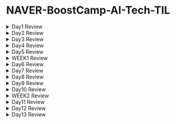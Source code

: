 # NAVER-BoostCamp-AI-Tech-TIL

<details>

<summary>Day1 Review</summary>


<span style="font-size:150%">**완료한 사항**</span>  


    🙂Github에 NAVER-BOOSTCAMP-AI-TECH 관련 TIL DAY 1 업로드  

    🙂python 기초 문법 30% 학습  

    🙂(피어세션) 데이터 전처리 100문제 중 chapter1 완료  

        
#      
  
  
<span style="font-size:150%">**완료하지 못한 사항**</span>  

    🙃python 기초 문법 끝내기    

#  

<span style="font-size:150%">**새롭게 알게된 내용**</span>  

**1.**
기존에 할당된 변수 a에 대해서 아래와 같은 작업을 실행하는 경우
```python
a = [1,2,3]
b = a
```
b와 a는 같은 주소값을 가리키게 되어 a의 값을 수정 시 b의 값도 변하는 효과가 있다.


따라서 b에 단순히 a의 값을 copy 하고 싶으면
```python
b = a[:]
```
위에 해당하는 작업을 수행해야 한다.

***

**2.**
2차원 배열에서는 

     b=a[:]
와 같은 작업이 불가능하다.


따라서 
   
    import copy
        
내부의 deepcopy라는 함수를 이용하여 

    b = copy.deepcopy(a)

와 같은 작업을 수행해야 한다.
***    

#  

<span style="font-size:150%">**내일 목표**</span>  

    💪Numpy학습 진행  


#  

<span style="font-size:150%">🚩**DAY 1 소감**</span>

- 피어세션에서 팀원들과 같이 데이터 전처리 공부를 하기로 결정했다! 공부하기 좋은 내용을 팀원 한 분이 제시해주셔서 도움이 많이 될 것 같다.
- python 이나 컴퓨터의 기초가 되는 내용들을 학습했는데, 잘 안 다고 생각한 내용들이 생각보다 모르는 부분이 많아서 더욱 꼼꼼하게 공부해야겠다는 생각이 들었다. 
</details>

<details>

<summary>Day2 Review</summary>


<span style="font-size:150%">**완료한 사항**</span>  


    🙂python module & project와 관련된 내용까지 학습 완료  

        
#      
  
  
<span style="font-size:150%">**완료하지 못한 사항**</span>  


    🙃데이터 전처리 chapter 2


#  

<span style="font-size:150%">**새롭게 알게된 내용**</span>  

## 1. 모듈과 패키지를 만들었을 때 내부 함수가 잘 구현되었는지 확인하기
함수 패키지를 example.py 파일로 작성한 뒤 해당 파일에
```python
if __name__ == '__main__':
    print(...result...)
    print(...result...)
    print(...result...)
```
과 같이 작성하게 된다면, 파이썬 파일을 아래와 같이 터미널에서 실행했을 때

```python
import example
```
>> 아무것도 출력되지 않음

아무것도 출력되지 않는다.

하지만, 아래와 같이
```python
def d1():
    ...

def d2():
    ...
...
#if __name__ == '__main__':
print(...result...)
print(...result...)
print(...result...)
```
코드를 작성하고 
```python
import example
```
example.py를 import 하게 된다면
>> ...result...  
>> ...result...  
>> ...result...

와 같이 실행된다.

**만약 if __ name __ == '__ main __': 내부에 출력 예시값을 확인하고 싶다면, 터미널에서 아래와 같이 입력하시라**
```python
python example.py
```
>> ...result...  
>> ...result...  
>> ...result...

다음과 같이 if __ name __ == '__ main __': 안의 예시 코드들이 실행된다.

## 2. Call by object reference
파이썬의 함수에 인자를 넘길 때 ***객체의 주소***가 함수로 전달되는 방식으로 실행된다.

### (1) 객체의 주소가 함수로 전달되지 않는 경우 
```python
def swap(a,b):
    tmp = a
    a = b
    b = a
```
라는 함수를 아래와 같이 실행하게 된다면
```python
arr = [1,2,3,4,5]
swap(arr[0],arr[1])
print(arr)
```
>>[1 ,2 ,3 ,4 ,5]  

와 같이 출력됨을 알 수 있다.

### (2) 객체의 주소가 함수로 전달되는 경우
#### (2) - 1
```python
def swap_offset(location_1,location_2):
    tmp = arr[location_1]
    arr[location_2] = arr[location_1]
    arr[location_1] = tmp
```
라는 함수를 아래와 같이 실행하게 된다면
```python
arr = [1,2,3,4,5]
swap_offset(0,1)
print(arr)
```
>> [2 ,1 ,3 ,4 ,5]  

와 같이 arr의 주소값이 함수에 전달되어 arr의 값이 변화됨을 알 수 있다.

#### (2) - 2
```python
def swap_standard(list_name,location_1,location_2):
    tmp = list_name[location_1]
    list_name[location_2] = list_name[location_1]
    list_name[location_1] = tmp
```
라는 함수를 아래와 같이 실행하게 된다면
```python
arr = [1,2,3,4,5]
swap_standard(arr,0,1)
print(arr)
```
>> [2 ,1 ,3 ,4 ,5]

와 같이 arr의 주소값이 함수에 전달되어 arr의 값이 변화됨을 알 수 있다.

<U> 따라서 코드를 작성할 때 
1. 함수 내부에서는 외부와 같은 객체명을 사용해서는 안되며
2. 함수에 객체를 전달 받았을 때는 함수에서 해당 객체를 복사하여 사용한다.
</U>

&nbsp;

## 3. function type hint
아래와 같이 함수를 정의할 때
```python
def example(num1:str, num2:int) -> str:
    """_summary_

    Args:
        num1 (str): _description_
        num2 (int): _description_

    Returns:
        str: _description_
    """    
    ...

```
와 같이 def 함수명(파라미터 : 자료형) -> return type(return 값이 없을 때는 None으로 입력)의 형태로 함수에 입력하는 파라미터를 미리 지정해주는 것을 ***function type hint*** 라고 한다.

function type hint의 장점은  
1. 사용자에게 함수의 인터페이스를 명확히 알려줄 수 있다.  
2. 함수를 문서화 할 때 파라미터에 대한 정보를 명확히 알 수 있다.
3. 시스템의 안정성을 확보할 수 있다.
***

<span style="font-size:150%">**내일 목표**</span>  

    💪오늘 완료하지 못한 학습 정리  


#  

<span style="font-size:150%">🚩**DAY 2 소감**</span>

- 코어타임 내에 학습리뷰도 완료할 수 있도록 노력하자
- 피어세션 때 내가 겪은 에러에 대해서도 공유할 수 있도록 내용에 대해서 정리하자


</details>

<details>

<summary>Day3 Review</summary>
<span style="font-size:150%">**완료한 사항**</span>  


    🙂pythonic_code 학습 내용정리 완료

    🙂Matrix와 관련된 내용까지 학습 완료   

        
#      
  
  
<span style="font-size:150%">**완료하지 못한 사항**</span>  

    🙃python_datastructure ~ matrix까지 학습정리
    

#  


<span style="font-size:150%">**자세히 짚고 넘어갈 학습 내용**</span> 
# split & join

## split
### 개요
- string type의 데이터에 대해 특정값을 기준으로 구분지어 리스트에 저장할 때 사용
### 구현  
- <code class="language-plaintext highlighter-rouge">.split()</code>을 이용
- **unpacking도 가능** 
### 예시
```python
#공백 기준으로 나누기
ex_1 = "a b c d e f g h"
ex_1.split()  #['a','b','c','d','e','f','g','h']

#"k"를 기준으로 나누기
ex_2 = "akbkckdkekfkgkh"
ex_2.split('k')  #['a','b','c,'d','e','f','g','h']

#unpacking
ex_3 = "i like an apple"
a,b,c,d = ex_3.split() # a = 'i', b = 'like', c = 'an', d = 'apple' 
```

## join
### 개요  
- string type으로 구성된 리스트를 특정값을 중간에 합하여 하나의 문자열로 재구성 할 때 사용
### 구현 
-  <code class="language-plaintext highlighter-rouge">'특정값'.split(리스트명)</code>을 이용
### 예시
```python
# 단순 연결
ex_1 = ['i', 'like', 'an', 'apple']
result = ''.join(ex_1) #result = ilikeanapple

# k를 리스트 요소 사이에 추가하여 연결
ex_1 = ['i', 'like', 'an', 'apple']
result = 'k'.join(ex_1) #result = iklikekankapple

# 공백으로 연결
ex_1 = ['i', 'like', 'an', 'apple']
result = ' '.join(ex_1) #result = i like an apple
```
# list handling
### 개요  
- 리스트에 대한 다양한 handling 기법들을 다룬다.
- 세상에는 다양한 사람들이 작성한 코드가 존재하기에, 다양한 사용법에 대해 알 필요가 있다. 
### 예시
```python
# 1-1. for문 1개
# 어떤 교수님이 모기업 재직 중 해당 코드 작성법을 몰라 상사에게 깨졌다는 이야기가 있다.
a = [i for i in range(10)] # a = [0,1,2,3,4,5,6,7,8,9]


# 1-2. for문 1개 + 조건문
a = [i for i in range(10) if i>5] # a = [6,7,8,9]


# 2-1. for문 2개
a = "dog"
b = "cat"
result = [i+j for i in a for j in b] # ['dc', 'da', 'dt', 'oc', 'oa', 'ot', 'gc', 'ga', 'gt']


# 2-2. for문 2개 + 조건문
a = "dog"
b = "cat"
result = [i+j for i in a for j in b if a!='dog'] # result = [] , a가 'dog'가 아닌 경우에만 실행


# 2-3. 리스트 [] 안에 조건문이 if 면 for문 뒤에 작성해도 되지만, if else 구문으로 구성하려면 {(1)for문 앞에 작성 (2) 리스트에 입력할 변수를 조건문 앞뒤로 입력 }해야하는 것에 주의
a = "dog"
b = "cat"
result = [i+j if a!='dog' else i+j for i in a for j in b] # ['dc', 'da', 'dt', 'oc', 'oa', 'ot', 'gc', 'ga', 'gt']


# 3. 2 dimenstional array일 경우도 가능
a = "dog"
b = "cat"
#j에 대한 for문이 바깥에 존재하므로 바깥 for문으로 이해
# a 변수에 저장된 내용은 0번째 요소만 계속 반영되는 특징
result = [[i+j for i in a]for j in b] #[['dc', 'oc', 'gc'], ['da', 'oa', 'ga'], ['dt', 'ot', 'gt']]
```

# enumerate & zip
## enumerate
### 개요  
- 리스트 요소에 대해 차례대로 인덱스를 부여해주는 함수
- 문자열도 <code class="language-plaintext highlighter-rouge">.split()</code>을 이용하여 리스트로 변형해서 사용할 수 있다.
### 구현  
- <code class="language-plaintext highlighter-rouge">enumerate(리스트명)</code>
### 예시
```python
# 리스트일 경우
ex = ['a','b','c','d']
for i,j in enumerate(ex):
    print(i,j) # 0 'a';1 'b';3 'c';4 'd'

# 문자열일 경우
ex = "a b c d"
ex_dic = {i:j for i,j in enumerate(ex.split())} # {0: 'a', 1: 'b', 2: 'c', 3: 'd'}
```

## zip
### 개요  
- 리스트나 튜플 같은 시퀀스 데이터의 같은 오프셋에 있는 데이터를 함께 추출
### 구현  
- <code class="language-plaintext highlighter-rouge">zip(list1 , list2, ...)</code>
### 예시
```python
#ex1
a = ['d','o','g']
b = ['c','a','t']

for i in zip(a,b):
    print(i) # ('d', 'c');('o', 'a');('g', 't'), 튜플 형태로 묶어서 i에 저장

#ex2
a = ['d','o','g']
b = ['c','a','t']
result = [i+j for i,j in zip(a,b)] #['dc', 'oa', 'gt']
```


# lambda & map
## lambda
### 개요  
- 간단한 수식을 함수로 나타낼 용도로 사용
### 구현  
 - <code class="language-plaintext highlighter-rouge">lambda 입력인자1,입력인자2, ... : 계산식</code>

### 예시
```python
#ex1
function = lambda a,b : a*b
print(function(3,4)) #12

#ex2
print((lambda a,b : a*b)(3,4)) #12
```
## map
### 개요  
- 다중의 시퀀스 데이터에 대해 함수를 일괄적으로 적용할 수 있다
### 구현  
 - <code class="language-plaintext highlighter-rouge">map(함수명,시퀀스 데이터1, 시퀀스 데이터2, ...)</code>

### 예시
```python
function = lambda a : a**2
print(list(map(function,[1,2,3,4]))) #[1, 4, 9, 16]
```
# iterator & generator
## iterator
### 개요  
- 시퀀스 데이터에서 자료를 순서대로 탐색할 때 쓰인다.
### 예시
```python
#1. 일반적으로 사용되는 경우
ex = ['cat','dog','pig']
for animal in ex:
    print(animal) # 'cat';'dog';'pig'

#2. 1번에서 구동될 때 파이썬 내부
#iter()함수를 이용하여 iterator를 할당하고 포인터처럼 next()함수를 이용하여 다음 요소의 주소값으로 iterator 이동
ex = ['cat','dog','pig']
iter_obj = iter(ex)
print(next(iter_obj))
print(next(iter_obj))
print(next(iter_obj))
```

## generator
### 개요  
- 메모리에 효율적인 코딩을 할 수 있다.
- 따라서 대용량 데이터 처리에 많이 쓰인다.
- 파일 데이터를 처리할 때도 많이 쓰인다.
### 예시
```python
from sys import getsizeof
#iterator
ex_iter = [i for i in range(1000)]
#generator
ex_gener = (i for i in range(1000))
ex_gener = list(ex_gener)

print(getsizeof(ex_iter)) #9016
print(getsizeof(ex_gener)) #8536
# generator가 iterator에 비해 메모리 할당량이 적다.
```

# asterisk
### 개요  
- 함수 파라미터의 개수가 정해지지 않았을 경우 사용
- asterisk는 *을 의미(사전적 의미로 정말 별표를 의미한다.)
- 곱셈이나 제곱, 가변인자에 사용한다.
- **현재 다룰 내용은 가변인자의 경우이다**

### 예시
```python
# 가변인자
def ex(*arg):
    return sum(arg)
print(ex(1,2,3,4,5)) #15
print(ex(1,2,3,4,5,6,7,8,9,10)) #55

# 키워드 가변인자
# 정해지지 않은 개수의 키워드 인자를 받을 수 있다. 
def ex(**arg):
    return arg
print(ex(a = 1,b =2, c =3)) #{'a': 1, 'b': 2, 'c': 3}
```


### unpacking container
- tuple이나 dictionary 앞에 asterisk를 붙여서 함수로 넘겨주게 되면 unpacking이 일어난다.
```python
# 가변인자
lst = ([1,2],[3,4],[5])
print(*lst) # [1,2] [3,4] [5]

# 키워드 가변인자
# 주의사항 : dic의 키 값과 함수의 파라미터 변수명이 같아야 적용되는 것 같다.
def ex(a,b,c):
    print(a,b,c)
dic = {'a': 1, 'b': 2, 'c': 3}
ex(dic) # 1 2 3

```
#
<span style="font-size:150%">**내일 목표**</span>  

    💪오늘 완료하지 못한 학습 정리  

    💪과제와 퀴즈 완료하기

#  

<span style="font-size:150%">🚩**DAY 3 소감**</span>

- 피어세션에서 다양한 사람들을 만나볼 수 있어서 재미있는 시간이었다.
- 다른 분들에 비해 진도가 느린 것 같아 빠름과 꼼꼼함이 공존할 수 있는 학습 방법을 찾아야 할 것 같다.

</details>


<details>

<summary>Day4 Review</summary>

<span style="font-size:150%">**완료한 사항**</span>  


    🙂베이즈 통계학까지 학습 완료  

        
#      
  
  
<span style="font-size:150%">**완료하지 못한 사항**</span>  

    🙃AI Math 관련 수강한 강의 퀴즈 & 과제



#  
<span style="font-size:150%">**자세히 짚고 넘어갈 학습 내용**</span>   

### 경사하강법
- 스칼라의 경우 경사하강 학습 종료 조건으로 gradient의 값에 **절댓값**을 취해준 후 비교한다.  
<U>하지만 벡터일 경우 **norm**을 취해준 후 비교한다</U>

- 위의 이유는 절댓값의 개념에 대해 생각해보면 이해가 가능한데, 절댓값은 스칼라 값의 원점으로부터의 거리 , norm1은 벡터에 대한 원점으로부터의 거리이기 때문에 스칼라와 벡터간의 gradient의 종료조건에 대한 설정의 차이가 존재한다.

### 확률적 경사하강법
- convex(볼록)한 모형일 때는 GD이용
- Non-convex(볼록하지 않은) 모형일 때는 SGD 이용
- <U>SGD를 이용할 때는 미니배치 사이즈에 대한 고려도 필수적이다.</U>

### softmax vs one-hot
- softmax는 주로 학습에 이용되는 함수  
- one-hot은 주로 추론에 이용되는 함수
    - 주어진 값중에 가장 큰 성분만 찾아서 확인하기 때문에 추론 시 효율성을 높인다.

### 확률론
- 데이터의 원래 분포 D에 대해서 사전에 알 수는 없다.
- 따라서 D가 원래 이산형이었다 하더라도 연속형으로 모델링 할 수 있는 것이다.
- 모델링의 시작은 주어진 데이터를 보고 **추론**하는 것이다.

### 몬테카를로 샘플링
- 주어진 데이터에 대한 기댓값을 알고 있을 때 이산인지 연속인지 모른다? -> 몬테카를로 샘플링 쓰세요~




#
<span style="font-size:150%">**내일 목표**</span>  

    💪오늘 완료하지 못한 학습 정리  

    💪퀴즈 완료하기

#  

<span style="font-size:150%">🚩**DAY 4 소감**</span>

- 피어세션에서 벡터와 GD에 대해 학습한 부분을 공유해주신 캠퍼분이 계신데 상당히 자세히 다뤄주셔서 스스로 학습한 내용이 다시 정리되는 느낌을 받았다. 
- 수식이 전부 이해는 가지 않았지만, 왜 이런 모델을 사용하고 특정 상황에서 어떤 방법론들이 있는지에 대해 학습할 수 있는 시간이었다.



</details>

<details>

<summary>Day5 Review</summary>
<span style="font-size:150%">**완료한 사항**</span>  


    🙂  

        
#      
  
  
<span style="font-size:150%">**완료하지 못한 사항**</span>  

    🙃



#  
<span style="font-size:150%">**자세히 짚고 넘어갈 학습 내용**</span>   




#
<span style="font-size:150%">**주말 목표**</span>  

    💪WEEK1 심화과제 풀어보기 

#  

<span style="font-size:150%">🚩**DAY 5 소감**</span>


</details>

<details>

<summary>WEEK1 Review</summary>


<span style="font-size:150%">**피어세션 정리**</span>    
- 첫 주차였던 만큼 팀원분들에 대해 많이 알진 못했지만, 다들 열정이 가득하신 분들이라 학습에 대한 동기부여를 많이 받을 수 있었다.  
- 학습한 내용을 서로 공유하며 내가 정확하게 짚고 넘어가야 할 부분을 알 수 있었다. 혼자 공부하며 모르는 부분과 새로 알게된 부분을 적극적으로 공유하려고 노력해야겠다는 느낌을 받았다.

<span style="font-size:150%">**학습회고**</span>  
- python 기초부분에서 생각보다 부족한 부분이 많다고 느꼈다. 때문에 이 부분을 자세히 공부한다고 학습 진도가 밀렸던 1주차였는데, 2주차에는 전반적인 내용을 숙지 후 모르는 내용을 심도 있게 공부하는 방향으로 학습 계획을 세우는 것이 필요할 것 같다.
- AI에서 전반적으로 수학적인 개념이 어떻게 쓰이는지 정도만 알고 넘어갔다. 경사하강법과 베이즈 통계학까지는 자세한 수식을 이해완료 했지만, CNN과 RNN은 개인적으로 추가학습이 필요함을 느꼈다.
- LSTM과 GRU에 대한 선행학습으로 CNN과 RNN에 대한 추가학습이 필요할 것 같다.
</details>





<details>

<summary>Day6 Review</summary>

<span style="font-size:150%">**완료한 사항**</span>  


    🙂  chapter 1 수강완료

        
#      
  
  
<span style="font-size:150%">**완료하지 못한 사항**</span>  

    🙃  기본 과제 1
    🙃  자세히 짚고 넘어갈 학습 내용 정리



#  
<span style="font-size:150%">**자세히 짚고 넘어갈 학습 내용**</span>   

### view vs reshape
    view
    - tensor가 메모리에 연속적으로 존재할 때 사용 가능
    - tensor의 메모리가 연속적으로 존재하지 않을 때는 copy하지 않고 실행이 불가능하다.
    - copy하지 않기 때문에 빠르다.

    reshape
    - tensor가 메모리에 연속적으로 존재하지 않아도 사용 가능
    - tensor의 메모리가 연속적으로 존재하지 않을 때는 tensor를 copy하여 차원을 변경하고 메모리에 저장한다.
    - copy할 경우 느리다.


### squeeze
 - 설정값이 없을 때는 차원이 1인 차원을 없앤다.
 - 제거할 차원을 설정해주면 해당차원을 제거한다. 

 ```python
 a = torch.rand(3,1,5)
 a = a.squeeze() # [3,1,5] -> [3,5]

 b = torch.rand(4,5,5,4)
 b = b.squeeze(dim = 2) # [4,5,5,6] -> [4,5,4]
 ```
### unsqueeze
 - squeeze와는 반대의 개녕으로 차원이 1인 차원을 만들어준다.
 - 추가할 차원의 위치를 반드시 설정해주어야 한다.

 ```python
a = torch.rand(3,1,5)
a = a.unsqueeze(dim = 1) # [3,1,5] -> [3,1,1,5]
 ```
### fill_
- 주어진 tensor를 지정한 값으로 채우는 메소드

```python
a = torch.rand(2,3).fill_(3)
a # [[3,3,3],[3,3,3]]
```

### mm vs matmul
    mm
    - 2D 행렬곱셈 연산에서 쓰인다.
    - 벡터연산은 지원하지 않는다.
    - broadcasting을 지원하지 않는다. -> debug 에서 유리함

    matmul
    - mm 보다 포괄적인 형태의 행렬 곱셈 연산에서 쓰인다.
    - broadcasting을 지원한다. -> debug에서 불리함
    
### __get_item__
 - 인스턴스를 리스트나 딕셔너리로 취급이 가능하게 만드는 함수
 - 따라서 for loop이나 in과 같은 연산도 가능하다
 - 해당 파일에서는 parse_config.py파일에 구현되어 있으며, 따라서 config 인스턴스에 딕셔너리와 같이 접근이 가능하다.

#
<span style="font-size:150%">**내일 목표**</span>  

    💪기본과제 1 마무리하기

#  

<span style="font-size:150%">🚩**DAY 6 소감**</span>  
- 과제가 생각보다 오래걸려서 당황스러웠음
- 학습정리를 매일 + 과제는 추가적인 사항으로 다뤄야겠다는 생각
- 생각보다 기초가 많이 부족함을 느꼈다.

</details>


<details>

<summary>Day7 Review</summary>
<span style="font-size:150%">**완료한 사항**</span>  


    🙂  chapter 2까지 완강

        
#      
  
  
<span style="font-size:150%">**완료하지 못한 사항**</span>  

    🙃 Day7 review
    🙃 기본과제1 hook & apply



#  
<span style="font-size:150%">**자세히 짚고 넘어갈 학습 내용**</span>   

### nn.module
 - 딥러닝을 구성하는 Layer의 base class

### nn.parameter
 - nn.module 내에서 attribute가 될때 require_grad = True로 지정
 - nn.parameter의 텐서 내용을 Tensor로 선언해도 값은 같게 나옴
 - Tensor로 선언했을 때와 차이는 module 인스턴스를 호출한뒤 parameters()로 iteration 했을 때 값이 보이지 않는것
 - Tensor로 선언 시 값이 보이지 않는 이유는 AutoGrad의 대상이 아니기 때문

### Backward
- Foward(y_hat)와 실제 값 간의 차이에 대한 미분 수행

#
#
### class Dataset 
 - Dataset은 각 함수에 따라 데이터를 어떻게 가져올 것인가를 지정해주는 class
 - 모든 데이터는 생성 시점에 처리하는 것이 아니라 학습에 필요한 시점에 transform이라는 함수를 통해 처리
 - 최근에는 HuggingFace 등 표준화된 라이브러리 사용


### class DataLoader
 - Data의 Batch를 생성(여러개의 데이터를 한번에 묶어서 전달)
 - GPU에 Feed하기 전 DataLoader를 통해 데이터를 변환하여 전달
 - 파라미터인 collate_fn의 경우 variable length(가변 길이) 데이터의 가변 인자 부분에 대한 padding을 적용하고 싶을 경우 사용된다.



#
<span style="font-size:150%">**내일 목표**</span>  

    💪chapter 3 강의 완료
    💪기본 과제 2 완료

#  

<span style="font-size:150%">🚩**DAY 7 소감**</span>
 - oop에 대한 부분이 확실히 부족한 것 같아서 oop 기초에 대한 부분을 실제 코딩을 통해서 더 탐구해볼 필요가 있어보인다.
 - 기본 과제 1을 진행하며 PyTorch 공식 문서들을 서칭해봤는데 익숙하지 않아서 애를 먹었다. 하지만 문서들을 읽어보면 쉽게 해결되는 문제가 몇 있었는데, 확실히 PyTorch 공식 문서를 잘 읽어보는 습관을 가져야겠다.

</details>

<details>

<summary>Day8 Review</summary>
<span style="font-size:150%">**완료한 사항**</span>  


    🙂 기본 과제 1
    🙂 chapter3 강의 수강 완료 

        
#      
  
  
<span style="font-size:150%">**완료하지 못한 사항**</span>  

    🙃 기본 과제 2



#  
<span style="font-size:150%">**자세히 짚고 넘어갈 학습 내용**</span>   

### Model Saving
#### model.save()으로 model saving이 가능하다.
- 학습 결과를 저장하기 위한 함수이다.
- 2가지 방법으로 저장이 가능하다.
    - 모델의 형태
    - 파라미터
- Early Stopping을 위해 학습 중간 과정의 결과를 저장한다.
- orderded dict 형태로 저장된다.
#### state_dict()
 - 모델 파라미터를 표시해주는 함수
 - 이 함수를 model.state_dict() 형식으로 모델에 적용한 후 torch.save()에 인자로 넣어주게 되면 파라미터 상태를 확인가능하다.
 - 'pt'라는 확장자를 사용하여 파일을 저장한다.

#### load_state_dict()
- 저장된 파라미터를 불러오고 싶을 때 이용하는 함수

### check point     
- 학습의 중간 결과를 저장하여 최선의 결과를 선택
- Early Stopping을 사용할 때 유용함
- epoch, loss, metric을 함께 저장

### pretrained model
- 다른 데이터셋으로 만든 모델을 현재 데이터에 적용
- pretrained model 활용 시 모델의 일부를 frozen 시킴
    - frozen이란, 특정 Layer에 해당하는 기본 파라미터 값들을 유지한 채로 뒷부분만 파라미터를 업데이트 해주는 기법

### Monitoring tools
- WandB(Weight and Bias)
- PyTorch TensorBoard


#
<span style="font-size:150%">**내일 목표**</span>  

    💪 chapter 4 완강하기

#  

<span style="font-size:150%">🚩**DAY 8 소감**</span>
- 강의 내용 정리를 조금 더 세밀하게 해야할 필요성이 있음
- 추후에 해당 부분 다시 강의를 들으며 부족한 부분을 보강할 필요가 있다.
</details>

<details>

<summary>Day9 Review</summary>
<span style="font-size:150%">**완료한 사항**</span>  


    🙂 chapter4 강의 수강 완료 

        
#      
  
  
<span style="font-size:150%">**완료하지 못한 사항**</span>  

    🙃 기본 과제 2
    🙃 Day 8, Day 9 내용정리


#  
<span style="font-size:150%">**자세히 짚고 넘어갈 학습 내용**</span>   

### Model Parallel
- 모델을 병렬처리하여 나누는 것

### Data Parallel
- 데이터를 나눠서 GPU에 할당 후 결과의 평균을 구함
- Minibatch와 유사하며 간단히 얘기하면 minibatch를 한번에 여러 GPU에서 수행한다고 할 수 있다.
    - 문제점
        - 하나의 GPU에 연산이 몰려서 처리되는 경우가 있다.
        - 이러한 현상 때문에 Batch 사이즈가 감소하고 GIL(Grobal Interpreter Lock)의 문제로 이어진다.

### Distributed Data Parallel
- 각 CPU마다 process를 생성 후 개별 GPU에 할당
- CPU를 각 GPU마다 할당해줘서 코디네이트 할 GPU가 필요없어짐 -> GPU 병목현상이 덜 발생

### Hyperparameter Tuning
- grid와 random 방법이 있으며 최근에는 베이지안 기법인 BOHB가 주로 쓰임
- Ray와 같은 ML/DL의 병렬 처리를 위해 개발된 모듈이 있고 멀티노드 멀티프로세싱을 지원한다.


#
<span style="font-size:150%">**내일 목표**</span>  

    💪 Day 8, Day 9 내용정리
#  

<span style="font-size:150%">🚩**DAY 9 소감**</span>
- 손으로 필기해서 다시 옮겨적는 방식 말고 강의를 들으면서 바로 타이핑을 쳐서 기록하자. 시간 단축.

</details>

<details>
<summary>Day10 Review</summary>
<span style="font-size:150%">**완료한 사항**</span>  


    🙂 Day 8, Day 9 내용정리
        
#      
  
  
<span style="font-size:150%">**완료하지 못한 사항**</span>  

    🙃 심화 과제


#  
<span style="font-size:150%">**자세히 짚고 넘어갈 학습 내용**</span>   



#
<span style="font-size:150%">**내일 목표**</span>  

    💪 Week2 내용 보충 및 review
#  

<span style="font-size:150%">🚩**DAY 10 소감**</span>


</details>

<details>

<summary>WEEK2 Review</summary>


<span style="font-size:150%">**피어세션 정리**</span>    
- 과제나 학습 내용에 관련해서 가볍게 이야기하고 정리하는 시간을 주로 가졌던 것 같다. 과제를 해결하기 위해 구글링을 하면서 이게 맞나? 싶은 상황을 팀원들과 공유했는데, 몰랐던 부분이 더욱 명확해진 것도 있었고 나만 모르는 것이 아니라는 자괴감도 덜 들게 되어서 동료들과 얘기하며 내가 가진 불안감들을 해소할 수 있는 시간이었다.
- 지난 주에 계획했던 데이터 전처리 문제 풀기는 제대로 진행되지 않았지만, 정해진 커리큘럼을 잘 해결하도록 팀원들과 학습내용과 과제 진행상황에 대해 가볍게 공유하는 방식으로 운영이 되어도 괜찮겠다는 느낌을 받았다.

<span style="font-size:150%">**학습회고**</span>  
- nn.module을 학습하며 어려움을 겪었는데 내가 생각한 어려움을 겪은 이유는 OOP에 대한 개념이라고 생각한다. 또한 이 부분은 단기간에 받아드리기 어렵다고 개인적으로 생각해서 꾸준히 OOP에 남아 있는 빈칸들을 채워넣어가는 것이 필요하다는 생각이 들었다.
</details>


<details>

<summary>Day11 Review</summary>  
  
<span style="font-size:150%">**완료한 사항**</span>  


    🙂 MLP 내용정리
        
#      
  
  
<span style="font-size:150%">**완료하지 못한 사항**</span>  

    🙃 optimization 내용정리


#  
<span style="font-size:150%">**자세히 짚고 넘어갈 학습 내용**</span>   

[Multi-Layer Perceptron](./DL/Multi_Layer_Perceptron)

###


#
<span style="font-size:150%">**내일 목표**</span>  

    💪 CNN, RNN 정리
    💪 기본과제 1,2,3 완료
#  

<span style="font-size:150%">🚩**DAY 11 소감**</span>


</details>

<details>
<summary>Day12 Review</summary>

<span style="font-size:150%">**완료한 사항**</span>  


    🙂 CNN, RNN 내용 정리
    🙂 과제 4
    🙂 optimization 내용정리
        
#      
  
  
<span style="font-size:150%">**완료하지 못한 사항**</span>  

    🙃 과제 5


#  
<span style="font-size:150%">**자세히 짚고 넘어갈 학습 내용**</span>   

- [Optimization](./DL/Optimization.md)
- [CNN](./DL/CNN.md)  
- [RNN](./DL/RNN.md)


###


#
<span style="font-size:150%">**내일 목표**</span>  

    💪 transformer 내용 정리
#  

<span style="font-size:150%">🚩**DAY 12 소감**</span>


</details>

<details>
<summary>Day13 Review</summary>

<span style="font-size:150%">**완료한 사항**</span>  


    🙂 transformer
    🙂 generative model
    🙂 과제 5
        
#      
  
  
<span style="font-size:150%">**완료하지 못한 사항**</span>  

    🙃 RNN 내용 정리 보강(LSTM, GRU)
    🙃 transformer 내용 정리
    🙃 generative model 내용 정리

#  
<span style="font-size:150%">**자세히 짚고 넘어갈 학습 내용**</span>   




###


#
<span style="font-size:150%">**내일 목표**</span>  

    💪 심화과제 도전
    💪 transformer 내용 정리
    💪 RNN 내용 정리 보강(LSTM, GRU)
    💪 generative model 내용 정리
#  

<span style="font-size:150%">🚩**DAY 12 소감**</span>


</details>